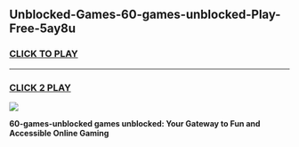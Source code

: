 
## Unblocked-Games-60-games-unblocked-Play-Free-5ay8u
<h3>
<a href="https://premium76.site?title=60-games-unblocked&ref=19M">CLICK TO PLAY</a></h3>
<hr>

<h3>
<a href="https://premium76.site?title=60-games-unblocked&ref=19M">CLICK 2 PLAY</a>
  
</h3>

<a href="https://premium76.site?title=60-games-unblocked&ref=19M"><img src="https://clearcache.store/games.png"></a>


**60-games-unblocked games unblocked: Your Gateway to Fun and Accessible Online Gaming**
